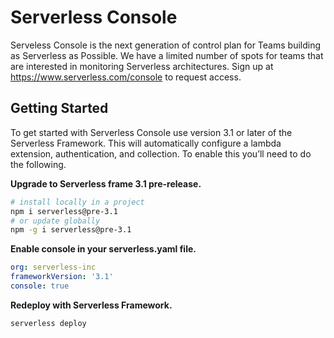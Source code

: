 <!--
title: Overview
menuText: Overview
description: 
menuOrder: 1
-->

# Serverless Console

Serveless Console is the next generation of control plan for Teams building as
Serverless as Possible. We have a limited number of spots for teams that are
interested in monitoring Serverless architectures. Sign up at
https://www.serverless.com/console to request access. 

## Getting Started

To get started with Serverless Console use version 3.1 or later of the
Serverless Framework. This will automatically configure a lambda extension,
authentication, and collection. To enable this you’ll need to do the following.

**Upgrade to Serverless frame 3.1 pre-release.**

```bash
# install locally in a project
npm i serverless@pre-3.1
# or update globally
npm -g i serverless@pre-3.1
```

**Enable console in your serverless.yaml file.**

```yaml
org: serverless-inc
frameworkVersion: '3.1'
console: true
```

**Redeploy with Serverless Framework.**

```bash
serverless deploy
```
